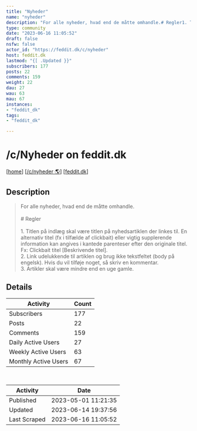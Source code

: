 ```yaml
---
title: "Nyheder" 
name: "nyheder"
description: "For alle nyheder, hvad end de måtte omhandle.# Regler1. Titlen på indlæg skal være titlen på nyhedsartiklen der linkes til. En alternativ titel (fx i tilfælde af clickbait) eller vigtig supplerende information kan angives i kantede parenteser efter den originale titel. Fx: Clickbait titel [Beskrivende titel].2. Link udelukkende til artiklen og brug ikke tekstfeltet (body på engelsk). Hvis du vil tilføje noget, så skriv en kommentar.3. Artikler skal være mindre end en uge gamle."
type: community
date: "2023-06-16 11:05:52"
draft: false
nsfw: false
actor_id: "https://feddit.dk/c/nyheder"
host: feddit.dk
lastmod: "{[ .Updated }}"
subscribers: 177
posts: 22
comments: 159
weight: 22
dau: 27
wau: 63
mau: 67
instances:
- "feddit_dk"
tags: 
- "feddit_dk"

---
```


# /c/Nyheder on feddit.dk

[[home](/)]
[[/c/nyheder 🌎](https://feddit.dk/c/nyheder)]
[[feddit.dk](/instances/feddit_dk)]


## Description 

<blockquote class="description">
For alle nyheder, hvad end de måtte omhandle.<br><br># Regler<br><br>1. Titlen på indlæg skal være titlen på nyhedsartiklen der linkes til. En alternativ titel (fx i tilfælde af clickbait) eller vigtig supplerende information kan angives i kantede parenteser efter den originale titel. Fx: Clickbait titel [Beskrivende titel].<br>2. Link udelukkende til artiklen og brug ikke tekstfeltet (body på engelsk). Hvis du vil tilføje noget, så skriv en kommentar.<br>3. Artikler skal være mindre end en uge gamle.
</blockquote>


## Details

| Activity | Count  |
|----------------------|---|
| Subscribers          | 177 |
| Posts                | 22  |
| Comments             | 159  |
| Daily Active Users   | 27  |
| Weekly Active Users  | 63  |
| Monthly Active Users | 67  |

<br>

| Activity | Date |
|----------------------|---|
| Published            | 2023-05-01 11:21:35 |
| Updated              | 2023-06-14 19:37:56 |
| Last Scraped         | 2023-06-16 11:05:52 |
